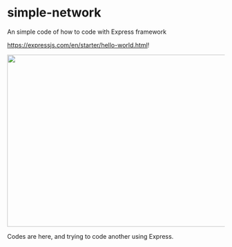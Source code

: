# simple-network
An simple code of how to code with Express framework

https://expressjs.com/en/starter/hello-world.html!

<img src="https://user-images.githubusercontent.com/80508931/146233029-30d1b905-9a35-45c4-93fb-8db3d40f2960.png" width="700" height="400">

Codes are here, and trying to code another using Express.
